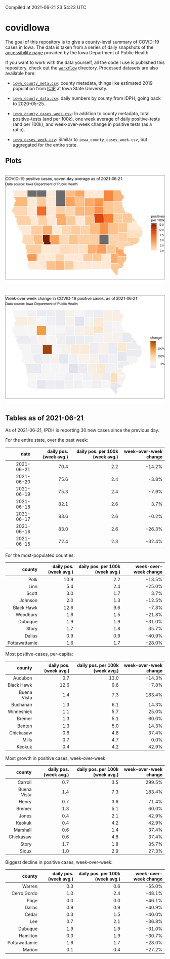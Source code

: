 Compiled at 2021-06-21 23:54:23 UTC

<!-- README.md is generated from README.Rmd. Please edit that file -->

# covidIowa

<!-- badges: start -->

<!-- badges: end -->

The goal of this repository is to give a county-level summary of
COVID-19 cases in Iowa. The data is taken from a series of daily
snapshots of the [accessibility
page](https://coronavirus.iowa.gov/pages/access) provided by the Iowa
Department of Public Health.

If you want to work with the data yourself, all the code I use is
published this repository, check out the [`workflow`](workflow)
directory. Processed datasets are also available here:

  - [`iowa_county_meta.csv`](https://raw.githubusercontent.com/ijlyttle/covidIowa/master/workflow/data/99-publish/iowa_county_meta.csv):
    county metadata, things like estimated 2019 population from
    [ICIP](https://www.icip.iastate.edu/tables/population/counties-estimates)
    at Iowa State University.

  - [`iowa_county_data.csv`](https://raw.githubusercontent.com/ijlyttle/covidIowa/master/workflow/data/99-publish/iowa_county_data.csv):
    daily numbers by county from IDPH, going back to 2020-05-25.

  - [`iowa_county_cases_week.csv`](https://raw.githubusercontent.com/ijlyttle/covidIowa/master/workflow/data/99-publish/iowa_county_data.csv):
    In addition to county metadata, total positive-tests (and per 100k),
    one week average of daily positive-tests (and per 100k), and
    week-over-week change in positive tests (as a ratio).

  - [`iowa_cases_week.csv`](https://raw.githubusercontent.com/ijlyttle/covidIowa/master/workflow/data/99-publish/iowa_cases_week.csv):
    Similar to `iowa_county_cases_week.csv`, but aggregated for the
    entire state.

## Plots

![](workflow/data/99-publish/iowa_cases.png)

![](workflow/data/99-publish/iowa_change.png)

## Tables as of 2021-06-21

As of 2021-06-21, IPDH is reporting 30 new cases since the previous day.

For the entire state, over the past week:

|       date | daily pos. (week avg.) | daily pos. per 100k (week avg.) | week-over-week change |
| ---------: | ---------------------: | ------------------------------: | --------------------: |
| 2021-06-21 |                   70.4 |                             2.2 |               \-14.2% |
| 2021-06-20 |                   75.6 |                             2.4 |                \-3.8% |
| 2021-06-19 |                   75.3 |                             2.4 |                \-7.9% |
| 2021-06-18 |                   82.1 |                             2.6 |                  3.7% |
| 2021-06-17 |                   83.6 |                             2.6 |                \-0.2% |
| 2021-06-16 |                   83.0 |                             2.6 |               \-26.3% |
| 2021-06-15 |                   72.4 |                             2.3 |               \-32.4% |

For the most-populated counties:

|        county | daily pos. (week avg.) | daily pos. per 100k (week avg.) | week-over-week change |
| ------------: | ---------------------: | ------------------------------: | --------------------: |
|          Polk |                   10.9 |                             2.2 |               \-13.5% |
|          Linn |                    5.4 |                             2.4 |               \-25.0% |
|         Scott |                    3.0 |                             1.7 |                  3.7% |
|       Johnson |                    2.0 |                             1.3 |               \-12.5% |
|    Black Hawk |                   12.6 |                             9.6 |                \-7.8% |
|      Woodbury |                    1.6 |                             1.5 |               \-21.8% |
|       Dubuque |                    1.9 |                             1.9 |               \-31.0% |
|         Story |                    1.7 |                             1.8 |                 35.7% |
|        Dallas |                    0.9 |                             0.9 |               \-40.9% |
| Pottawattamie |                    1.6 |                             1.7 |               \-28.0% |

Most positive-cases, per-capita:

|      county | daily pos. (week avg.) | daily pos. per 100k (week avg.) | week-over-week change |
| ----------: | ---------------------: | ------------------------------: | --------------------: |
|     Audubon |                    0.7 |                            13.0 |               \-14.3% |
|  Black Hawk |                   12.6 |                             9.6 |                \-7.8% |
| Buena Vista |                    1.4 |                             7.3 |                183.4% |
|    Buchanan |                    1.3 |                             6.1 |                 14.3% |
|  Winneshiek |                    1.1 |                             5.7 |                 25.0% |
|      Bremer |                    1.3 |                             5.1 |                 60.0% |
|      Benton |                    1.3 |                             5.0 |                 14.3% |
|   Chickasaw |                    0.6 |                             4.8 |                 37.4% |
|       Mills |                    0.7 |                             4.7 |                  0.0% |
|      Keokuk |                    0.4 |                             4.2 |                 42.9% |

Most growth in positive cases, week-over-week:

|      county | daily pos. (week avg.) | daily pos. per 100k (week avg.) | week-over-week change |
| ----------: | ---------------------: | ------------------------------: | --------------------: |
|     Carroll |                    0.7 |                             3.5 |                299.5% |
| Buena Vista |                    1.4 |                             7.3 |                183.4% |
|       Henry |                    0.7 |                             3.6 |                 71.4% |
|      Bremer |                    1.3 |                             5.1 |                 60.0% |
|       Jones |                    0.4 |                             2.1 |                 42.9% |
|      Keokuk |                    0.4 |                             4.2 |                 42.9% |
|    Marshall |                    0.6 |                             1.4 |                 37.4% |
|   Chickasaw |                    0.6 |                             4.8 |                 37.4% |
|       Story |                    1.7 |                             1.8 |                 35.7% |
|       Sioux |                    1.0 |                             2.9 |                 27.3% |

Biggest decline in positive cases, week-over-week:

|        county | daily pos. (week avg.) | daily pos. per 100k (week avg.) | week-over-week change |
| ------------: | ---------------------: | ------------------------------: | --------------------: |
|        Warren |                    0.3 |                             0.6 |               \-55.0% |
|   Cerro Gordo |                    1.0 |                             2.4 |               \-48.1% |
|          Page |                    0.0 |                             0.0 |               \-46.1% |
|        Dallas |                    0.9 |                             0.9 |               \-40.9% |
|         Cedar |                    0.3 |                             1.5 |               \-40.0% |
|           Lee |                    0.7 |                             2.1 |               \-36.8% |
|       Dubuque |                    1.9 |                             1.9 |               \-31.0% |
|      Hamilton |                    0.3 |                             1.9 |               \-30.7% |
| Pottawattamie |                    1.6 |                             1.7 |               \-28.0% |
|        Marion |                    0.1 |                             0.4 |               \-27.2% |
